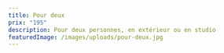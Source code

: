 ```yaml
---
title: Pour deux
prix: "195"
description: Pour deux personnes, en extérieur ou en studio
featuredImage: /images/uploads/pour-deux.jpg
---
```

